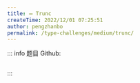 ```yaml
---
title: ➖ Trunc
createTime: 2022/12/01 07:25:51
author: pengzhanbo
permalink: /type-challenges/medium/trunc/
---
```


::: info 题目
Github: []()

```ts

```

:::
